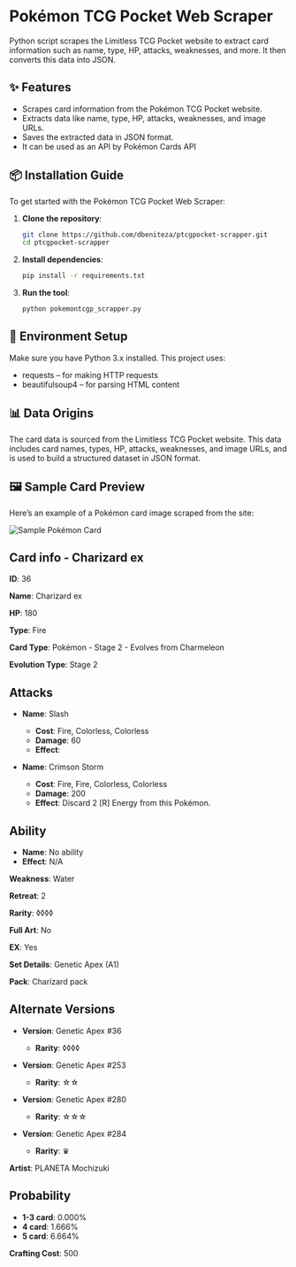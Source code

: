 # Pokémon TCG Pocket Web Scraper

Python script scrapes the Limitless TCG Pocket website to extract card information such as name, type, HP, attacks, weaknesses, and more. It then converts this data into JSON.

## ✨ Features
- Scrapes card information from the Pokémon TCG Pocket website.
- Extracts data like name, type, HP, attacks, weaknesses, and image URLs.
- Saves the extracted data in JSON format.
- It can be used as an API by Pokémon Cards API

## 📦 Installation Guide
To get started with the Pokémon TCG Pocket Web Scraper:

1. **Clone the repository**:
   ```bash
   git clone https://github.com/dbeniteza/ptcgpocket-scrapper.git
   cd ptcgpocket-scrapper
   ```
2. **Install dependencies**:
   ```bash
   pip install -r requirements.txt
   ```

3. **Run the tool**:
   ```bash
   python pokemontcgp_scrapper.py
   ```

## 🧪 Environment Setup
Make sure you have Python 3.x installed. This project uses:

- requests – for making HTTP requests
- beautifulsoup4 – for parsing HTML content

## 📊 Data Origins
The card data is sourced from the Limitless TCG Pocket website. This data includes card names, types, HP, attacks, weaknesses, and image URLs, and is used to build a structured dataset in JSON format.

## 🖼️ Sample Card Preview
Here’s an example of a Pokémon card image scraped from the site:

![Sample Pokémon Card](https://limitlesstcg.nyc3.cdn.digitaloceanspaces.com/pocket/A1/A1_036_EN.webp)

## Card info - Charizard ex

**ID**: 36

**Name**: Charizard ex

**HP**: 180

**Type**: Fire

**Card Type**: Pokémon - Stage 2 - Evolves from Charmeleon

**Evolution Type**: Stage 2

## Attacks
- **Name**: Slash
  - **Cost**: Fire, Colorless, Colorless
  - **Damage**: 60
  - **Effect**: 

- **Name**: Crimson Storm
  - **Cost**: Fire, Fire, Colorless, Colorless
  - **Damage**: 200
  - **Effect**: Discard 2 [R] Energy from this Pokémon.

## Ability
- **Name**: No ability
- **Effect**: N/A

**Weakness**: Water

**Retreat**: 2

**Rarity**: ◊◊◊◊

**Full Art**: No

**EX**: Yes

**Set Details**: Genetic Apex  (A1)

**Pack**: Charizard pack

## Alternate Versions
- **Version**: Genetic Apex #36
  - **Rarity**: ◊◊◊◊

- **Version**: Genetic Apex #253
  - **Rarity**: ☆☆

- **Version**: Genetic Apex #280
  - **Rarity**: ☆☆☆

- **Version**: Genetic Apex #284
  - **Rarity**: ♛

**Artist**: PLANETA Mochizuki

## Probability
- **1-3 card**: 0.000%
- **4 card**: 1.666%
- **5 card**: 6.664%

**Crafting Cost**: 500
